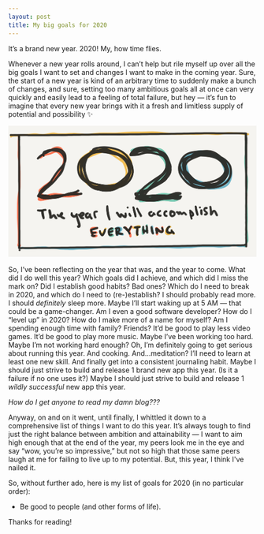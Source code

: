 ```yaml
---
layout: post
title: My big goals for 2020
---
```


It’s a brand new year. 2020! My, how time flies.

Whenever a new year rolls around, I can’t help but rile myself up over all the big goals I want to set and changes I want to make in the coming year. Sure, the start of a new year is kind of an arbitrary time to suddenly make a bunch of changes, and sure, setting too many ambitious goals all at once can very quickly and easily lead to a feeling of total failure, but hey — it’s fun to imagine that every new year brings with it a fresh and limitless supply of potential and possibility ✨

![2020](/assets/img/2020.png)


So, I’ve been reflecting on the year that was, and the year to come. What did I do well this year? Which goals did I achieve, and which did I miss the mark on? Did I establish good habits? Bad ones? Which do I need to break in 2020, and which do I need to (re-)establish? I should probably read more. I should _definitely_ sleep more. Maybe I’ll start waking up at 5 AM — that could be a game-changer. Am I even a good software developer? How do I “level up” in 2020? How do I make more of a name for myself? Am I spending enough time with family? Friends? It’d be good to play less video games. It’d be good to play more music. Maybe I’ve been working too hard. Maybe I’m not working hard enough? Oh, I’m definitely going to get serious about running this year. And cooking. And…meditation? I’ll need to learn at least one new skill. And finally get into a consistent journaling habit. Maybe I should just strive to build and release 1 brand new app this year. (Is it a failure if no one uses it?) Maybe I should just strive to build and release 1 _wildly successful_ new app this year.

_How do I get anyone to read my damn blog???_

Anyway, on and on it went, until finally, I whittled it down to a comprehensive list of things I want to do this year. It’s always tough to find just the right balance between ambition and attainability — I want to aim high enough that at the end of the year, my peers look me in the eye and say “wow, you’re so impressive,” but not so high that those same peers laugh at me for failing to live up to my potential. But, this year, I think I've nailed it.

So, without further ado, here is my list of goals for 2020 (in no particular order):

* Be good to people (and other forms of life).

Thanks for reading!
